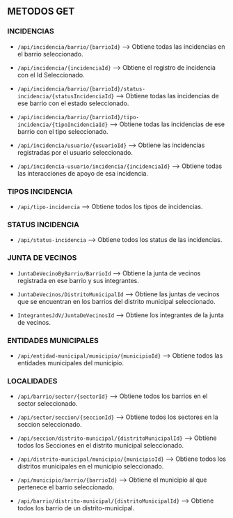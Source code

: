 ## METODOS GET

### INCIDENCIAS

- `/api/incidencia/barrio/{barrioId}` --> Obtiene todas las incidencias en el barrio seleccionado.

- `/api/incidencia/{incidenciaId}` --> Obtiene el registro de incidencia con el Id Seleccionado.

- `/api/incidencia/barrio/{barrioId}/status-incidencia/{statusIncidenciaId}` --> Obtiene todas las incidencias de ese barrio con  el estado seleccionado.

- `/api/incidencia/barrio/{barrioId}/tipo-incidencia/{tipoIncidenciaId}` --> Obtiene todas las incidencias de ese barrio con el tipo seleccionado.

- `/api/incidencia/usuario/{usuarioId}` --> Obtiene las incidencias registradas por el usuario seleccionado.

- `/api/incidencia-usuario/incidencia/{incidenciaId}` --> Obtiene todas las interacciones de apoyo de esa incidencia.


### TIPOS INCIDENCIA

- `/api/tipo-incidencia` --> Obtiene todos los tipos de incidencias.

### STATUS INCIDENCIA

- `/api/status-incidencia` --> Obtiene todos los status de las incidencias.

### JUNTA DE VECINOS

- `JuntaDeVecinoByBarrio/BarrioId` --> Obtiene la junta de vecinos registrada en ese barrio y sus integrantes.

- `JuntaDeVecinos/DistritoMunicipalId` --> Obtiene las juntas de vecinos que se encuentran en los barrios del distrito municipal seleccionado.

- `IntegrantesJdV/JuntaDeVecinosId` --> Obtiene los integrantes de la junta de vecinos.

### ENTIDADES MUNICIPALES


- `/api/entidad-municipal/municipio/{municipioId}` --> Obtiene todos las entidades municipales del municipio.

### LOCALIDADES

- `/api/barrio/sector/{sectorId}` --> Obtiene todos los barrios en el sector seleccionado.

- `/api/sector/seccion/{seccionId}` --> Obtiene todos los sectores en la seccion seleccionado.

- `/api/seccion/distrito-municipal/{distritoMunicipalId}` --> Obtiene todos los Secciones en el distrito municipal seleccionado.

- `/api/distrito-municipal/municipio/{municipioId}` --> Obtiene todos los distritos municipales en el municipio seleccionado.

- `/api/municipio/barrio/{barrioId}` --> Obtiene el municipio al que pertenece el barrio seleccionado.

- `/api/barrio/distrito-municipal/{distritoMunicipalId}` --> Obtiene todos los barrio de un distrito-municipal.


